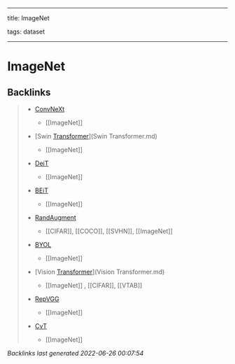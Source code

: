 
---

title: ImageNet

tags: dataset 

---

# ImageNet
















































## Backlinks

> - [ConvNeXt](ConvNeXt.md)
>   - [[ImageNet]]
>    
> - [Swin [Transformer](Transformer.md)](Swin Transformer.md)
>   - [[ImageNet]]
>    
> - [DeiT](DeiT.md)
>   - [[ImageNet]]
>    
> - [BEiT](BEiT.md)
>   - [[ImageNet]]
>    
> - [RandAugment](RandAugment.md)
>   - [[CIFAR]], [[COCO]], [[SVHN]], [[ImageNet]]
>    
> - [BYOL](BYOL.md)
>   - [[ImageNet]]
>    
> - [Vision [Transformer](Transformer.md)](Vision Transformer.md)
>   - [[ImageNet]] , [[CIFAR]], [[VTAB]]
>    
> - [RepVGG](RepVGG.md)
>   - [[ImageNet]]
>    
> - [CvT](CvT.md)
>   - [[ImageNet]]

_Backlinks last generated 2022-06-26 00:07:54_
